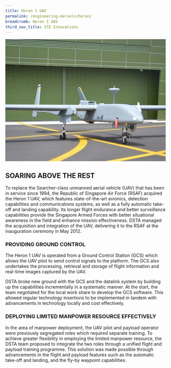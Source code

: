 ```yaml
---
title: Heron 1 UAV
permalink: /engineering-marvels/heron/
breadcrumb: Heron 1 UAV
third_nav_title: STE Innovations
---
```

![](/images/Stories/STE%20Innovations/Heron/heron%20new.jpg)

## SOARING ABOVE THE REST
To replace the Searcher-class unmanned aerial vehicle (UAV) that has been in service since 1994, the Republic of Singapore Air Force (RSAF) acquired the Heron 1 UAV, which features state-of-the-art avionics, detection capabilities and communications systems, as well as a fully automatic take-off and landing capability. Its longer flight endurance and better surveillance capabilities provide the Singapore Armed Forces with better situational awareness in the field and enhance mission effectiveness. DSTA managed the acquisition and integration of the UAV, delivering it to the RSAF at the inauguration ceremony in May 2012.

### PROVIDING GROUND CONTROL
The Heron 1 UAV is operated from a Ground Control Station (GCS) which allows the UAV pilot to send control signals to the platform. The GCS also undertakes the processing, retrieval and storage of flight information and real-time images captured by the UAV.

DSTA broke new ground with the GCS and the datalink system by building up the capabilities incrementally in a systematic manner. At the start, the team negotiated for the local work share to develop the GCS software. This allowed regular technology insertions to be implemented in tandem with advancements in technology locally and cost effectively.

### DEPLOYING LIMITED MANPOWER RESOURCE EFFECTIVELY
In the area of manpower deployment, the UAV pilot and payload operator were previously segregated roles which required separate training. To achieve greater flexibility in employing the limited manpower resource, the DSTA team proposed to integrate the two roles through a unified flight and payload training programme. This solution was made possible through advancements in the flight and payload features such as the automatic take-off and landing, and the fly-by waypoint capabilities.